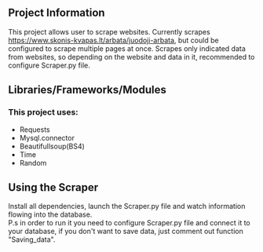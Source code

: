 ## Project Information
This project allows user to scrape websites. Currently scrapes https://www.skonis-kvapas.lt/arbata/juodoji-arbata, but could be configured to scrape multiple pages at once.
Scrapes only indicated data from websites, so depending on the website and data in it, recommended to configure Scraper.py file.

## Libraries/Frameworks/Modules
### This project uses:

* Requests
* Mysql.connector
* Beautifullsoup(BS4)
* Time
* Random

## Using the Scraper
Install all dependencies, launch the Scraper.py file and watch information flowing into the database. \
P.s in order to run it you need to configure Scraper.py file and connect it to your database,
if you don't want to save data, just comment out function "Saving_data".
